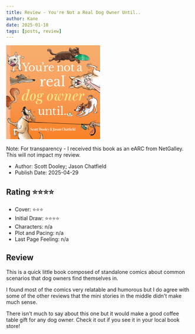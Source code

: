 ```yaml
---
title: Review - You're Not a Real Dog Owner Until..
author: Kane
date: 2025-01-18
tags: [posts, review]
---
```



<p><img src="covers/youre-not-a-real-dog-owner.png" alt="book cover"></p>

Note: For transparency - I received this book as an eARC from NetGalley. This will not impact my review. 

- Author: Scott Dooley; Jason Chatfield
- Publish Date: 2025-04-29

## Rating ⭐⭐⭐⭐
- Cover: ⭐⭐⭐
- Initial Draw: ⭐⭐⭐⭐
- Characters: n/a
- Plot and Pacing: n/a
- Last Page Feeling: n/a

## Review

This is a quick little book composed of standalone comics about common scenarios that dog owners find themselves in. 

I found most of the comics very relatable and humorous but I do agree with some of the other reviews that the mini stories in the middle didn't make much sense. 

There isn't much to say about this one but it would make a good coffee table gift for any dog owner. Check it out if you see it in your local book store!